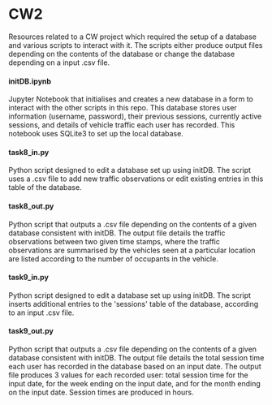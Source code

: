 # CW2
Resources related to a CW project which required the setup of a database and various scripts to interact with it. The scripts either produce output files depending on the contents of the database or change the database depending on a input .csv file.

#### initDB.ipynb
Jupyter Notebook that initialises and creates a new database in a form to interact with the other scripts in this repo. This database stores user information (username, password), their previous sessions, currently active sessions, and details of vehicle traffic each user has recorded. This notebook uses SQLite3 to set up the local database.

#### task8_in.py
Python script designed to edit a database set up using initDB. The script uses a .csv file to add new traffic observations or edit existing entries in this table of the database.

#### task8_out.py
Python script that outputs a .csv file depending on the contents of a given database consistent with initDB. 
The output file details the traffic observations between two given time stamps, where the traffic observations are summarised by the vehicles seen at a particular location are listed according to the number of occupants in the vehicle.

#### task9_in.py
Python script designed to edit a database set up using initDB. The script inserts additional entries to the 'sessions' table of the database, according to an input .csv file.

#### task9_out.py
Python script that outputs a .csv file depending on the contents of a given database consistent with initDB. 
The output file details the total session time each user has recorded in the database based on an input date. The output file produces 3 values for each recorded user: total session time for the input date, for the week ending on the input date, and for the month ending on the input date. Session times are produced in hours.
